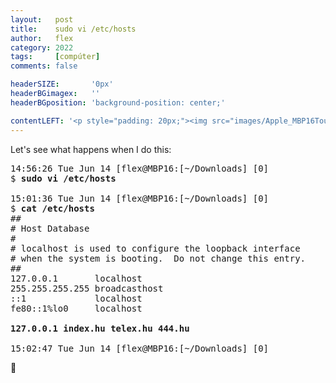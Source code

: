```yaml
---
layout:   post
title:    sudo vi /etc/hosts
author:   flex
category: 2022
tags:     [compúter]
comments: false

headerSIZE:       '0px'
headerBGimagex:   ''
headerBGposition: 'background-position: center;'

contentLEFT: '<p style="padding: 20px;"><img src="images/Apple_MBP16Touch-Silver-2019_nobg.png"></p>'
---
```


Let's see what happens when I do this:

<pre class="terminal">
14:56:26 Tue Jun 14 [flex@MBP16:[~/Downloads] [0]
$ <strong>sudo vi /etc/hosts</strong>

15:01:36 Tue Jun 14 [flex@MBP16:[~/Downloads] [0]
$ <strong>cat /etc/hosts</strong>
##
# Host Database
#
# localhost is used to configure the loopback interface
# when the system is booting.  Do not change this entry.
##
127.0.0.1	    localhost
255.255.255.255	broadcasthost
::1             localhost
fe80::1%lo0	    localhost

<strong>127.0.0.1 index.hu telex.hu 444.hu</strong>

15:02:47 Tue Jun 14 [flex@MBP16:[~/Downloads] [0]
</pre>

🤞